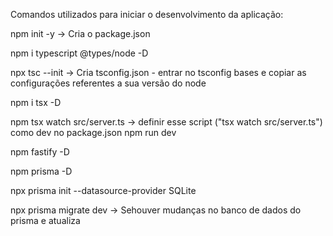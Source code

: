 Comandos utilizados para iniciar o desenvolvimento da aplicação:

npm init -y  -> Cria o package.json

npm i typescript @types/node -D

npx tsc --init  -> Cria tsconfig.json - entrar no tsconfig bases e copiar as configurações referentes a sua versão do node

npm i tsx -D

npm tsx watch src/server.ts  -> definir esse script ("tsx watch src/server.ts") como dev no package.json
npm run dev

npm fastify -D

npm prisma -D

npx prisma init --datasource-provider SQLite

npx prisma migrate dev -> Sehouver mudanças no banco de dados do prisma e atualiza